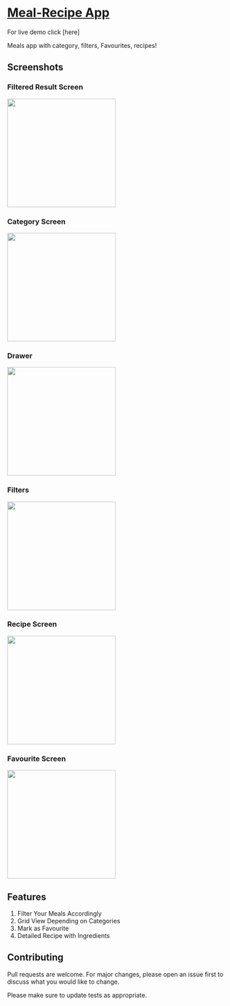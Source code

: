 # [Meal-Recipe App]()

For live demo click [here]

Meals app with category, filters, Favourites, recipes!

## Screenshots

### Filtered Result Screen
<img src="https://user-images.githubusercontent.com/71957235/120066844-02d3e280-c096-11eb-85c7-59670ea2247a.png" width="250"> 

### Category Screen
<img src="https://user-images.githubusercontent.com/71957235/120066831-f0f23f80-c095-11eb-9cc6-76e4d23cd8ff.png" width=250> 

### Drawer
<img src="https://user-images.githubusercontent.com/71957235/120066718-5d207380-c095-11eb-9fcd-3c004b0e323d.png" width=250>

### Filters
<img src="https://user-images.githubusercontent.com/54329870/88887550-38cbee80-d25a-11ea-94f4-7ba048379238.png" width=250>  

### Recipe Screen
<img src="https://user-images.githubusercontent.com/71957235/120066736-71647080-c095-11eb-8eb2-6ca9efaaf542.png" width=250>

### Favourite Screen
<img src="https://user-images.githubusercontent.com/71957235/120066730-6d385300-c095-11eb-97f9-6c1fb8ae8be8.png" width=250>


## Features 
1. Filter Your Meals Accordingly
2. Grid View Depending on Categories
3. Mark as Favourite 
4. Detailed Recipe with Ingredients



## Contributing
Pull requests are welcome. For major changes, please open an issue first to discuss what you would like to change.

Please make sure to update tests as appropriate.